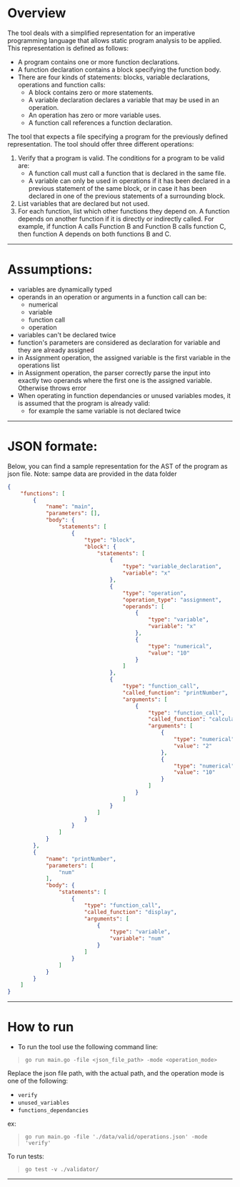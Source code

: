 # Overview
The tool deals with a simplified representation for an imperative programming language that allows static program analysis to be applied. 
This representation is defined as follows:
- A program contains one or more function declarations.
- A function declaration contains a block specifying the function body.
- There are four kinds of statements: blocks, variable declarations, operations and function calls:
    - A block contains zero or more statements.
    - A variable declaration declares a variable that may be used in an operation.
    - An operation has zero or more variable uses.
    - A function call references a function declaration.


The tool that expects a file specifying a program for the previously defined representation. The tool should offer three different operations:
1. Verify that a program is valid. The conditions for a program to be valid are:
    - A function call must call a function that is declared in the same file.
    - A variable can only be used in operations if it has been declared in a previous  statement of the same block, or in case it has been declared in
one of the previous statements of a surrounding block.
2. List variables that are declared but not used.
3. For each function, list which other functions they depend on. A function depends on another function if it is directly or indirectly called. For example, if function A calls Function B and Function B calls function C, then function A depends on both
functions B and C.

---
# Assumptions:

- variables are dynamically typed
- operands in an operation or arguments in a function call can be:
    - numerical
    - variable
    - function call
    - operation
- variables can't be declared twice
- function's parameters are considered as declaration for variable and they are already assigned
- in Assignment operation, the assigned variable is the first variable in the operations list
- in Assignment operation, the parser correctly parse the input into exactly two operands where the first one is the assigned variable. Otherwise throws error
- When operating in function dependancies or unused variables modes, it is assumed that the program is already valid:
    - for example the same variable is not declared twice


---
# JSON formate: 

Below, you can find a sample representation for the AST of the program as json file.
Note: sampe data are provided in the data folder

```json
{
    "functions": [
        {
            "name": "main",
            "parameters": [],
            "body": {
                "statements": [
                    {
                        "type": "block",
                        "block": {
                            "statements": [
                                {
                                    "type": "variable_declaration",
                                    "variable": "x"
                                },
                                {
                                    "type": "operation",
                                    "operation_type": "assignment",
                                    "operands": [
                                        {
                                            "type": "variable",
                                            "variable": "x"
                                        },
                                        {
                                            "type": "numerical",
                                            "value": "10"
                                        }
                                    ]
                                },
                                {
                                    "type": "function_call",
                                    "called_function": "printNumber",
                                    "arguments": [
                                        {
                                            "type": "function_call",
                                            "called_function": "calculateSum",
                                            "arguments": [
                                                {
                                                    "type": "numerical",
                                                    "value": "2"
                                                },
                                                {
                                                    "type": "numerical",
                                                    "value": "10"
                                                }
                                            ]
                                        }
                                    ]
                                }
                            ]
                        }
                    }
                ]
            }
        },
        {
            "name": "printNumber",
            "parameters": [
                "num"
            ],
            "body": {
                "statements": [
                    {
                        "type": "function_call",
                        "called_function": "display",
                        "arguments": [
                            {
                                "type": "variable",
                                "variable": "num"
                            }
                        ]
                    }
                ]
            }
        }
    ]
}

```

---
# How to run
- To run the tool use the following command line:
>`go run main.go -file <json_file_path> -mode <operation_mode>`

Replace the json file path, with the actual path, and the operation mode is one of the following:
- `verify`
- `unused_variables`
- `functions_dependancies`

ex: 
>`go run main.go -file './data/valid/operations.json' -mode 'verify'`


To run tests:
> `go test -v ./validator/`
---